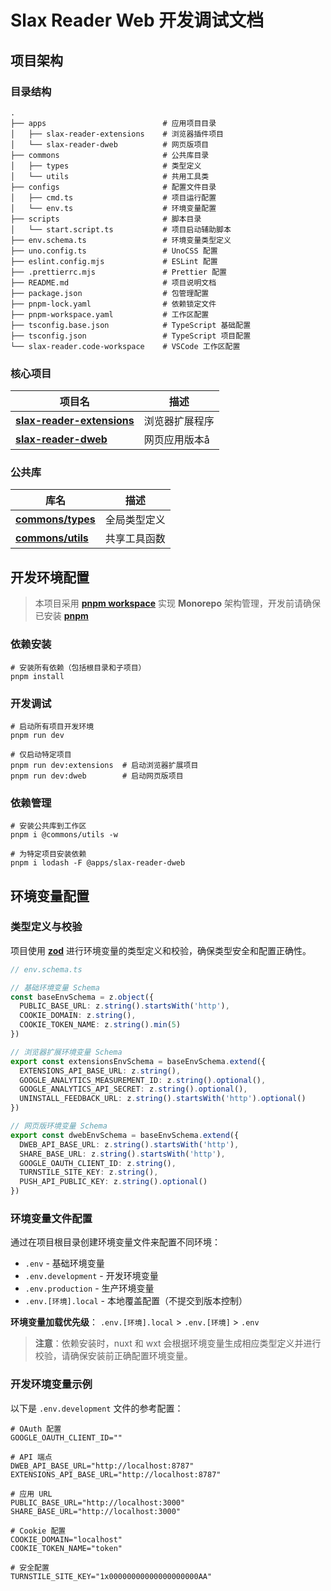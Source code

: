 # Slax Reader Web 开发调试文档

## 项目架构

### 目录结构

```shell
.
├── apps                          # 应用项目目录
│   ├── slax-reader-extensions    # 浏览器插件项目
│   └── slax-reader-dweb          # 网页版项目
├── commons                       # 公共库目录
│   ├── types                     # 类型定义
│   └── utils                     # 共用工具类
├── configs                       # 配置文件目录
│   ├── cmd.ts                    # 项目运行配置
│   └── env.ts                    # 环境变量配置
├── scripts                       # 脚本目录
│   └── start.script.ts           # 项目启动辅助脚本
├── env.schema.ts                 # 环境变量类型定义
├── uno.config.ts                 # UnoCSS 配置
├── eslint.config.mjs             # ESLint 配置
├── .prettierrc.mjs               # Prettier 配置
├── README.md                     # 项目说明文档
├── package.json                  # 包管理配置
├── pnpm-lock.yaml                # 依赖锁定文件
├── pnpm-workspace.yaml           # 工作区配置
├── tsconfig.base.json            # TypeScript 基础配置
├── tsconfig.json                 # TypeScript 项目配置
└── slax-reader.code-workspace    # VSCode 工作区配置
```

### 核心项目

| 项目名                                                                 | 描述           |
| ---------------------------------------------------------------------- | -------------- |
| **[slax-reader-extensions](../apps/slax-reader-extensions/README.md)** | 浏览器扩展程序 |
| **[slax-reader-dweb](../apps/slax-reader-dweb/README.md)**             | 网页应用版本å  |

### 公共库

| 库名                                  | 描述         |
| ------------------------------------- | ------------ |
| **[commons/types](../commons/types)** | 全局类型定义 |
| **[commons/utils](../commons/utils)** | 共享工具函数 |

## 开发环境配置

> 本项目采用 **[pnpm workspace](https://pnpm.io/workspaces)** 实现 **Monorepo** 架构管理，开发前请确保已安装 **[pnpm](https://pnpm.io/installation)**

### 依赖安装

```shell
# 安装所有依赖（包括根目录和子项目）
pnpm install
```

### 开发调试

```shell
# 启动所有项目开发环境
pnpm run dev

# 仅启动特定项目
pnpm run dev:extensions  # 启动浏览器扩展项目
pnpm run dev:dweb        # 启动网页版项目
```

### 依赖管理

```shell
# 安装公共库到工作区
pnpm i @commons/utils -w

# 为特定项目安装依赖
pnpm i lodash -F @apps/slax-reader-dweb
```

## 环境变量配置

### 类型定义与校验

项目使用 **[zod](https://github.com/colinhacks/zod)** 进行环境变量的类型定义和校验，确保类型安全和配置正确性。

```typescript
// env.schema.ts

// 基础环境变量 Schema
const baseEnvSchema = z.object({
  PUBLIC_BASE_URL: z.string().startsWith('http'),
  COOKIE_DOMAIN: z.string(),
  COOKIE_TOKEN_NAME: z.string().min(5)
})

// 浏览器扩展环境变量 Schema
export const extensionsEnvSchema = baseEnvSchema.extend({
  EXTENSIONS_API_BASE_URL: z.string(),
  GOOGLE_ANALYTICS_MEASUREMENT_ID: z.string().optional(),
  GOOGLE_ANALYTICS_API_SECRET: z.string().optional(),
  UNINSTALL_FEEDBACK_URL: z.string().startsWith('http').optional()
})

// 网页版环境变量 Schema
export const dwebEnvSchema = baseEnvSchema.extend({
  DWEB_API_BASE_URL: z.string().startsWith('http'),
  SHARE_BASE_URL: z.string().startsWith('http'),
  GOOGLE_OAUTH_CLIENT_ID: z.string(),
  TURNSTILE_SITE_KEY: z.string(),
  PUSH_API_PUBLIC_KEY: z.string().optional()
})
```

### 环境变量文件配置

通过在项目根目录创建环境变量文件来配置不同环境：

- `.env` - 基础环境变量
- `.env.development` - 开发环境变量
- `.env.production` - 生产环境变量
- `.env.[环境].local` - 本地覆盖配置（不提交到版本控制）

**环境变量加载优先级**： `.env.[环境].local` > `.env.[环境]` > `.env`

> **注意**：依赖安装时，nuxt 和 wxt 会根据环境变量生成相应类型定义并进行校验，请确保安装前正确配置环境变量。

### 开发环境变量示例

以下是 `.env.development` 文件的参考配置：

```shell
# OAuth 配置
GOOGLE_OAUTH_CLIENT_ID=""

# API 端点
DWEB_API_BASE_URL="http://localhost:8787"
EXTENSIONS_API_BASE_URL="http://localhost:8787"

# 应用 URL
PUBLIC_BASE_URL="http://localhost:3000"
SHARE_BASE_URL="http://localhost:3000"

# Cookie 配置
COOKIE_DOMAIN="localhost"
COOKIE_TOKEN_NAME="token"

# 安全配置
TURNSTILE_SITE_KEY="1x00000000000000000000AA"
```
